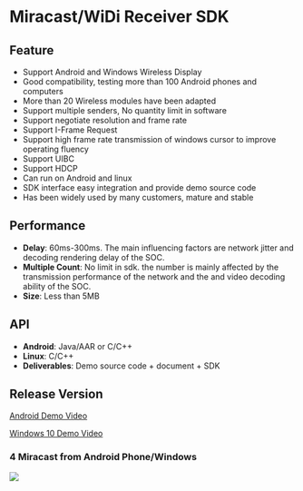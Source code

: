 # Miracast/WiDi Receiver SDK  

## Feature

* Support Android and Windows Wireless Display  
* Good compatibility, testing more than 100 Android phones and computers  
* More than 20 Wireless modules have been adapted
* Support multiple senders, No quantity limit in software  
* Support negotiate resolution and frame rate
* Support I-Frame Request  
* Support high frame rate transmission of windows cursor to improve operating fluency    
* Support UIBC  
* Support HDCP  
* Can run on Android and linux    
* SDK interface easy integration and provide demo source code          
* Has been widely used by many customers, mature and stable            

## Performance

* **Delay**: 60ms-300ms. The main influencing factors are network jitter and decoding rendering delay of the SOC.
* **Multiple Count**: No limit in sdk. the number  is mainly affected by the transmission performance of the network and the and video decoding ability of the SOC.
* **Size**: Less than 5MB    

## API

* **Android**: Java/AAR or C/C++
* **Linux**: C/C++  
* **Deliverables**: Demo source code + document + SDK  

## Release Version 

[Android Demo Video](https://youtu.be/a2p8lRKjv3k)

[Windows 10 Demo Video](https://youtu.be/TMy0mwlwAWY)

### 4 Miracast from Android Phone/Windows
![](https://github.com/WirelessPresentation/WirelessDisplay-SDK/blob/main/zimg/miracast-4.jpg)

